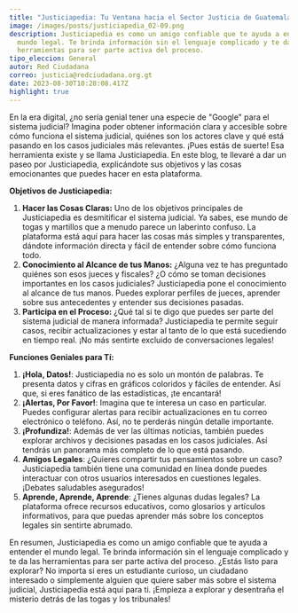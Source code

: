 ```yaml
---
title: "Justiciapedia: Tu Ventana hacia el Sector Justicia de Guatemala"
image: /images/posts/justiciapedia_02-09.png
description: Justiciapedia es como un amigo confiable que te ayuda a entender el
  mundo legal. Te brinda información sin el lenguaje complicado y te da las
  herramientas para ser parte activa del proceso.
tipo_eleccion: General
autor: Red Ciudadana
correo: justicia@redciudadana.org.gt
date: 2023-08-30T10:28:08.417Z
highlight: true
---
```

En la era digital, ¿no sería genial tener una especie de "Google" para el sistema judicial? Imagina poder obtener información clara y accesible sobre cómo funciona el sistema judicial, quiénes son los actores clave y qué está pasando en los casos judiciales más relevantes. ¡Pues estás de suerte! Esa herramienta existe y se llama Justiciapedia. En este blog, te llevaré a dar un paseo por Justiciapedia, explicándote sus objetivos y las cosas emocionantes que puedes hacer en esta plataforma.

**Objetivos de Justiciapedia:**

1. **Hacer las Cosas Claras:** Uno de los objetivos principales de Justiciapedia es desmitificar el sistema judicial. Ya sabes, ese mundo de togas y martillos que a menudo parece un laberinto confuso. La plataforma está aquí para hacer las cosas más simples y transparentes, dándote información directa y fácil de entender sobre cómo funciona todo.
2. **Conocimiento al Alcance de tus Manos:** ¿Alguna vez te has preguntado quiénes son esos jueces y fiscales? ¿O cómo se toman decisiones importantes en los casos judiciales? Justiciapedia pone el conocimiento al alcance de tus manos. Puedes explorar perfiles de jueces, aprender sobre sus antecedentes y entender sus decisiones pasadas.
3. **Participa en el Proceso:** ¿Qué tal si te digo que puedes ser parte del sistema judicial de manera informada? Justiciapedia te permite seguir casos, recibir actualizaciones y estar al tanto de lo que está sucediendo en tiempo real. ¡No más sentirte excluido de conversaciones legales!

**Funciones Geniales para Tí:**

1. **¡Hola, Datos!**: Justiciapedia no es solo un montón de palabras. Te presenta datos y cifras en gráficos coloridos y fáciles de entender. Así que, si eres fanático de las estadísticas, ¡te encantará!
2. **¡Alertas, Por Favor!**: Imagina que te interesa un caso en particular. Puedes configurar alertas para recibir actualizaciones en tu correo electrónico o teléfono. Así, no te perderás ningún detalle importante.
3. **¡Profundiza!**: Además de ver las últimas noticias, también puedes explorar archivos y decisiones pasadas en los casos judiciales. Así tendrás un panorama más completo de lo que está pasando.
4. **Amigos Legales**: ¿Quieres compartir tus pensamientos sobre un caso? Justiciapedia también tiene una comunidad en línea donde puedes interactuar con otros usuarios interesados en cuestiones legales. ¡Debates saludables asegurados!
5. **Aprende, Aprende, Aprende**: ¿Tienes algunas dudas legales? La plataforma ofrece recursos educativos, como glosarios y artículos informativos, para que puedas aprender más sobre los conceptos legales sin sentirte abrumado.

En resumen, Justiciapedia es como un amigo confiable que te ayuda a entender el mundo legal. Te brinda información sin el lenguaje complicado y te da las herramientas para ser parte activa del proceso. ¿Estás listo para explorar? No importa si eres un estudiante curioso, un ciudadano interesado o simplemente alguien que quiere saber más sobre el sistema judicial, Justiciapedia está aquí para ti. ¡Empieza a explorar y desentraña el misterio detrás de las togas y los tribunales!
